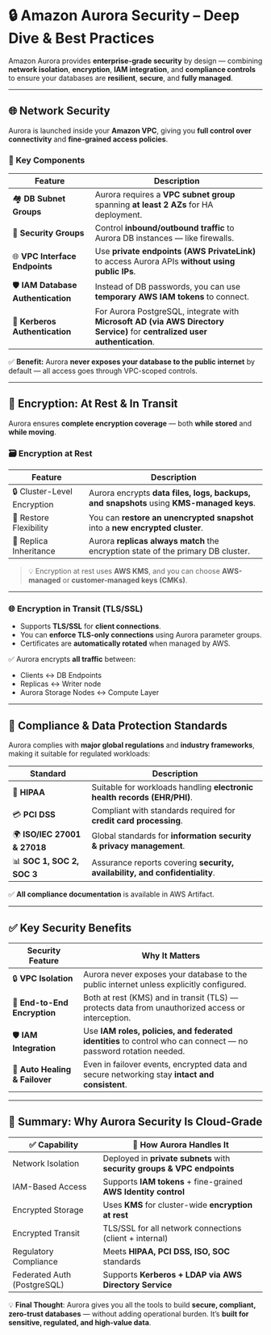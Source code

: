 # 🔒 **Amazon Aurora Security – Deep Dive & Best Practices**

Amazon Aurora provides **enterprise-grade security** by design — combining **network isolation**, **encryption**, **IAM integration**, and **compliance controls** to ensure your databases are **resilient**, **secure**, and **fully managed**.

---

## 🌐 **Network Security**

Aurora is launched inside your **Amazon VPC**, giving you **full control over connectivity** and **fine-grained access policies**.

### 🔹 Key Components

| Feature                            | Description                                                                                                                 |
| ---------------------------------- | --------------------------------------------------------------------------------------------------------------------------- |
| 🏘️ **DB Subnet Groups**            | Aurora requires a **VPC subnet group** spanning **at least 2 AZs** for HA deployment.                                       |
| 🔐 **Security Groups**             | Control **inbound/outbound traffic** to Aurora DB instances — like firewalls.                                               |
| 🌐 **VPC Interface Endpoints**     | Use **private endpoints (AWS PrivateLink)** to access Aurora APIs **without using public IPs**.                             |
| 🛡️ **IAM Database Authentication** | Instead of DB passwords, you can use **temporary AWS IAM tokens** to connect.                                               |
| 🔑 **Kerberos Authentication**     | For Aurora PostgreSQL, integrate with **Microsoft AD (via AWS Directory Service)** for **centralized user authentication**. |

✅ **Benefit:** Aurora **never exposes your database to the public internet** by default — all access goes through VPC-scoped controls.

---

## 🔐 **Encryption: At Rest & In Transit**

Aurora ensures **complete encryption coverage** — both **while stored** and **while moving**.

### 🗃️ **Encryption at Rest**

| Feature                     | Description                                                                              |
| --------------------------- | ---------------------------------------------------------------------------------------- |
| 🔒 Cluster-Level Encryption | Aurora encrypts **data files, logs, backups, and snapshots** using **KMS-managed keys**. |
| 🔄 Restore Flexibility      | You can **restore an unencrypted snapshot** into a **new encrypted cluster**.            |
| 🔁 Replica Inheritance      | Aurora **replicas always match** the encryption state of the primary DB cluster.         |

> 💡 Encryption at rest uses **AWS KMS**, and you can choose **AWS-managed** or **customer-managed keys (CMKs)**.

---

### 🌐 **Encryption in Transit (TLS/SSL)**

- Supports **TLS/SSL** for **client connections**.
- You can **enforce TLS-only connections** using Aurora parameter groups.
- Certificates are **automatically rotated** when managed by AWS.

✅ Aurora encrypts **all traffic** between:

- Clients ↔️ DB Endpoints
- Replicas ↔️ Writer node
- Aurora Storage Nodes ↔️ Compute Layer

---

## 📜 **Compliance & Data Protection Standards**

Aurora complies with **major global regulations** and **industry frameworks**, making it suitable for regulated workloads:

| Standard                     | Description                                                                 |
| ---------------------------- | --------------------------------------------------------------------------- |
| 🏥 **HIPAA**                 | Suitable for workloads handling **electronic health records (EHR/PHI)**.    |
| 💳 **PCI DSS**               | Compliant with standards required for **credit card processing**.           |
| 🌍 **ISO/IEC 27001 & 27018** | Global standards for **information security & privacy management**.         |
| 📊 **SOC 1, SOC 2, SOC 3**   | Assurance reports covering **security, availability, and confidentiality**. |

✅ **All compliance documentation** is available in AWS Artifact.

---

## ✅ **Key Security Benefits**

| Security Feature               | Why It Matters                                                                                                  |
| ------------------------------ | --------------------------------------------------------------------------------------------------------------- |
| 🔒 **VPC Isolation**           | Aurora never exposes your database to the public internet unless explicitly configured.                         |
| 🔐 **End-to-End Encryption**   | Both at rest (KMS) and in transit (TLS) — protects data from unauthorized access or interception.               |
| 🛡️ **IAM Integration**         | Use **IAM roles, policies, and federated identities** to control who can connect — no password rotation needed. |
| 🔄 **Auto Healing & Failover** | Even in failover events, encrypted data and secure networking stay **intact and consistent**.                   |

---

## 🎯 **Summary: Why Aurora Security Is Cloud-Grade**

| ✅ Capability               | 🌟 How Aurora Handles It                                                 |
| --------------------------- | ------------------------------------------------------------------------ |
| Network Isolation           | Deployed in **private subnets** with **security groups & VPC endpoints** |
| IAM-Based Access            | Supports **IAM tokens** + fine-grained **AWS Identity control**          |
| Encrypted Storage           | Uses **KMS** for cluster-wide **encryption at rest**                     |
| Encrypted Transit           | TLS/SSL for all network connections (client + internal)                  |
| Regulatory Compliance       | Meets **HIPAA, PCI DSS, ISO, SOC** standards                             |
| Federated Auth (PostgreSQL) | Supports **Kerberos + LDAP via AWS Directory Service**                   |

💡 **Final Thought**: Aurora gives you all the tools to build **secure, compliant, zero-trust databases** — without adding operational burden. It’s **built for sensitive, regulated, and high-value data**.
